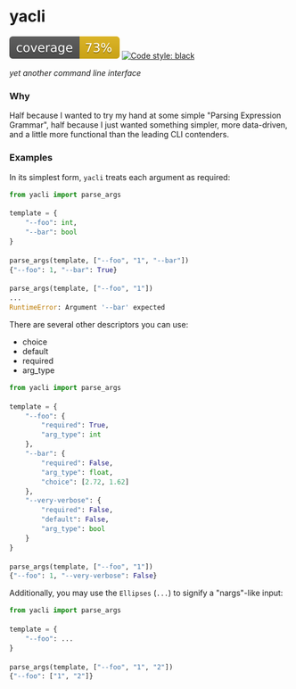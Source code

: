 # yacli
![coverage](images/coverage.svg)
[![Code style: black](https://img.shields.io/badge/code%20style-black-000000.svg)](https://github.com/psf/black)

_yet another command line interface_

### Why
Half because I wanted to try my hand at some simple "Parsing Expression Grammar", 
half because I just wanted something simpler, more data-driven, and a little more functional than the leading CLI contenders.

### Examples

In its simplest form, `yacli` treats each argument as required:

```python
from yacli import parse_args

template = {
    "--foo": int,
    "--bar": bool
}

parse_args(template, ["--foo", "1", "--bar"])
{"--foo": 1, "--bar": True}

parse_args(template, ["--foo", "1"])
...
RuntimeError: Argument '--bar' expected
```

There are several other descriptors you can use:
- choice
- default
- required
- arg_type

```python
from yacli import parse_args

template = {
    "--foo": {
        "required": True,
        "arg_type": int
    },
    "--bar": {
        "required": False,
        "arg_type": float,
        "choice": [2.72, 1.62]
    },
    "--very-verbose": {
        "required": False,
        "default": False,
        "arg_type": bool
    }
}

parse_args(template, ["--foo", "1"])
{"--foo": 1, "--very-verbose": False}
```

Additionally, you may use the `Ellipses` (`...`) to signify a "nargs"-like input:

```python
from yacli import parse_args

template = {
    "--foo": ...
}

parse_args(template, ["--foo", "1", "2"])
{"--foo": ["1", "2"]}
```
